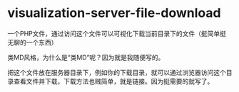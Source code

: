 # visualization-server-file-download

一个PHP文件，通过访问这个文件可以可视化下载当前目录下的文件（挺简单挺无聊的一个东西）

类MD风格，为什么是“类MD”呢？因为就是我随便写的。

把这个文件放在服务器目录下，例如你的下载目录，就可以通过浏览器访问这个目录查看文件并下载，下载方法也贼简单，就是链接。因为挺需要的就写了。
